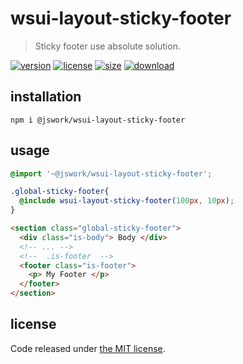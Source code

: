 # wsui-layout-sticky-footer
> Sticky footer use absolute solution.

[![version][version-image]][version-url]
[![license][license-image]][license-url]
[![size][size-image]][size-url]
[![download][download-image]][download-url]

## installation
```shell
npm i @jswork/wsui-layout-sticky-footer
```

## usage
```scss
@import '~@jswork/wsui-layout-sticky-footer';

.global-sticky-footer{
  @include wsui-layout-sticky-footer(100px, 10px);
}
```

```html
<section class="global-sticky-footer">
  <div class="is-body"> Body </div>
  <!-- ... -->
  <!--  .is-footer  -->
  <footer class="is-footer">
    <p> My Footer </p>
  </footer>
</section>
```

## license
Code released under [the MIT license](https://github.com/afeiship/wsui-layout-sticky-footer/blob/master/LICENSE.txt).

[version-image]: https://img.shields.io/npm/v/@jswork/wsui-layout-sticky-footer
[version-url]: https://npmjs.org/package/@jswork/wsui-layout-sticky-footer

[license-image]: https://img.shields.io/npm/l/@jswork/wsui-layout-sticky-footer
[license-url]: https://github.com/afeiship/wsui-layout-sticky-footer/blob/master/LICENSE.txt

[size-image]: https://img.shields.io/bundlephobia/minzip/@jswork/wsui-layout-sticky-footer
[size-url]: https://github.com/afeiship/wsui-layout-sticky-footer/blob/master/dist/wsui-layout-sticky-footer.min.js

[download-image]: https://img.shields.io/npm/dm/@jswork/wsui-layout-sticky-footer
[download-url]: https://www.npmjs.com/package/@jswork/wsui-layout-sticky-footer

